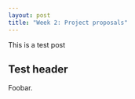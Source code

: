 ```yaml
---
layout: post
title: "Week 2: Project proposals"
---
```


This is a test post

## Test header

Foobar.
